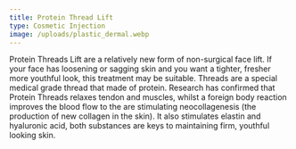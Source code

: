 ```yaml
---
title: Protein Thread Lift
type: Cosmetic Injection
image: /uploads/plastic_dermal.webp
---
```

Protein Threads Lift are a relatively new form of non-surgical face lift. If your face has loosening or sagging skin and you want a tighter, fresher more youthful look, this treatment may be suitable. Threads are a special medical grade thread that made of protein. Research has confirmed that Protein Threads relaxes tendon and muscles, whilst a foreign body reaction improves the blood flow to the are stimulating neocollagenesis (the production of new collagen in the skin). It also stimulates elastin and hyaluronic acid, both substances are keys to maintaining firm, youthful looking skin.
